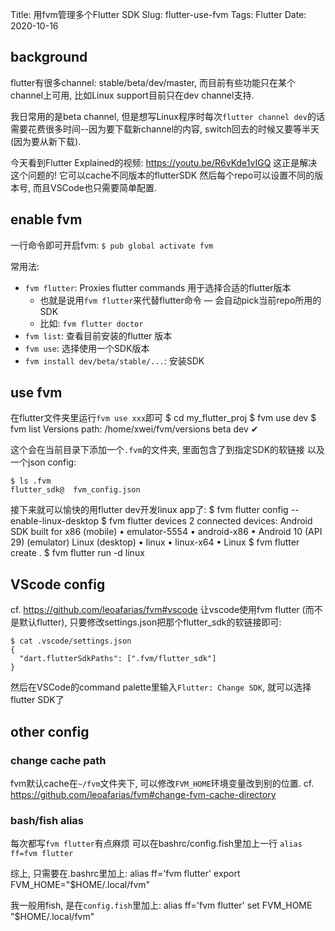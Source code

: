 Title: 用fvm管理多个Flutter SDK
Slug: flutter-use-fvm
Tags: Flutter
Date: 2020-10-16

background
----------

flutter有很多channel: stable/beta/dev/master, 而目前有些功能只在某个channel上可用, 比如Linux support目前只在dev channel支持.

我日常用的是beta channel, 但是想写Linux程序时每次``flutter channel dev``的话 需要花费很多时间--因为要下载新channel的内容, switch回去的时候又要等半天(因为要从新下载).

今天看到Flutter Explained的视频: <https://youtu.be/R6vKde1vIGQ> 这正是解决这个问题的! 它可以cache不同版本的flutterSDK 然后每个repo可以设置不同的版本号, 而且VSCode也只需要简单配置.

enable fvm
----------

一行命令即可开启fvm:
``$ pub global activate fvm``

常用法:

* ``fvm flutter``: Proxies flutter commands 用于选择合适的flutter版本
	* 也就是说用``fvm flutter``来代替flutter命令 — 会自动pick当前repo所用的SDK
	* 比如: ``fvm flutter doctor``
* ``fvm list``: 查看目前安装的flutter 版本
* ``fvm use``: 选择使用一个SDK版本
* ``fvm install dev/beta/stable/...``: 安装SDK 


use fvm
-------

在flutter文件夹里运行``fvm use xxx``即可
	$ cd my_flutter_proj
	$ fvm use dev
	$ fvm list
	Versions path:  /home/xwei/fvm/versions
	beta
	dev ✔
	
这个会在当前目录下添加一个``.fvm``的文件夹, 里面包含了到指定SDK的软链接 以及一个json config:

	$ ls .fvm
	flutter_sdk@  fvm_config.json

接下来就可以愉快的用flutter dev开发linux app了:
	$ fvm flutter config --enable-linux-desktop
	$ fvm flutter devices
	2 connected devices:
	Android SDK built for x86 (mobile) • emulator-5554 • android-x86 • Android 10 (API 29) (emulator)
	Linux (desktop)                    • linux         • linux-x64   • Linux
	$ fvm flutter create .
	$ fvm flutter run -d linux

VScode config
-------------

cf. <https://github.com/leoafarias/fvm#vscode>
让vscode使用fvm flutter (而不是默认flutter), 只要修改settings.json把那个flutter_sdk的软链接即可:

	$ cat .vscode/settings.json 
	{
	  "dart.flutterSdkPaths": [".fvm/flutter_sdk"]
	}

然后在VSCode的command palette里输入``Flutter: Change SDK``, 就可以选择flutter SDK了

other config
------------

### change cache path
fvm默认cache在``~/fvm``文件夹下, 可以修改``FVM_HOME``环境变量改到别的位置.
cf. <https://github.com/leoafarias/fvm#change-fvm-cache-directory>

### bash/fish alias
每次都写`fvm flutter`有点麻烦 可以在bashrc/config.fish里加上一行 ``alias ff=fvm flutter``

综上, 只需要在.bashrc里加上:
	alias ff='fvm flutter'
	export FVM_HOME="$HOME/.local/fvm"

我一般用fish, 是在``config.fish``里加上:
	alias ff='fvm flutter'
	set FVM_HOME "$HOME/.local/fvm"

